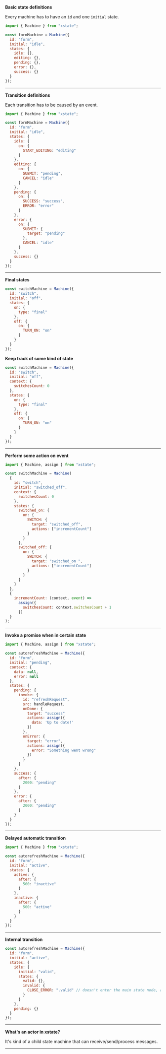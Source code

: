 **Basic state definitions**

Every machine has to have an `id` and one `initial` state.

```js
import { Machine } from "xstate";

const formMachine = Machine({
  id: "form",
  initial: "idle",
  states: {
    idle: {},
    editing: {},
    pending: {},
    error: {},
    success: {}
  }
});
```

---

**Transition definitions**

Each transition has to be caused by an event.

```js
import { Machine } from "xstate";

const formMachine = Machine({
  id: "form",
  initial: "idle",
  states: {
    idle: {
      on: {
        START_EDITING: "editing"
      }
    },
    editing: {
      on: {
        SUBMIT: "pending",
        CANCEL: "idle"
      }
    },
    pending: {
      on: {
        SUCCESS: "success",
        ERROR: "error"
      }
    },
    error: {
      on: {
        SUBMIT: {
          target: "pending"
        },
        CANCEL: "idle"
      }
    },
    success: {}
  }
});
```

---

**Final states**

```js
const switchMachine = Machine({
  id: "switch",
  initial: "off",
  states: {
    on: {
      type: "final"
    },
    off: {
      on: {
        TURN_ON: "on"
      }
    }
  }
});
```

**Keep track of some kind of state**

```js
const switchMachine = Machine({
  id: "switch",
  initial: "off",
  context: {
    switchesCount: 0
  },
  states: {
    on: {
      type: "final"
    },
    off: {
      on: {
        TURN_ON: "on"
      }
    }
  }
});
```

---

**Perform some action on event**

```js
import { Machine, assign } from "xstate";

const switchMachine = Machine(
  {
    id: "switch",
    initial: "switched_off",
    context: {
      switchesCount: 0
    },
    states: {
      switched_on: {
        on: {
          SWITCH: {
            target: "switched_off",
            actions: ["incrementCount"]
          }
        }
      },
      switched_off: {
        on: {
          SWITCH: {
            target: "switched_on ",
            actions: ["incrementCount"]
          }
        }
      }
    }
  },
  {
    incrementCount: (context, event) =>
      assign({
        switchesCount: context.switchesCount + 1
      })
  }
);
```

---

**Invoke a promise when in certain state**

```js
import { Machine, assign } from "xstate";

const autorefreshMachine = Machine({
  id: "form",
  initial: "pending",
  context: {
    data: null,
    error: null
  },
  states: {
    pending: {
      invoke: {
        id: "refreshRequest",
        src: handleRequest,
        onDone: {
          target: "success"
          actions: assign({
            data: 'Up to date!'
          })
        },
        onError: {
          target: "error",
          actions: assign({
            error: "Something went wrong"
          })
        }
      }
    },
    success: {
      after: {
        2000: "pending"
      }
    },
    error: {
      after: {
        2000: "pending"
      }
    }
  }
});
```

---

**Delayed automatic transition**

```js
import { Machine } from "xstate";

const autorefreshMachine = Machine({
  id: "form",
  initial: "active",
  states: {
    active: {
      after: {
        500: "inactive"
      }
    },
    inactive: {
      after: {
        500: "active"
      }
    }
  }
});
```

---

**Internal transition**

```js
const autorefreshMachine = Machine({
  id: "form",
  initial: "active",
  states: {
    idle: {
      initial: "valid",
      states: {
        valid: {},
        invalid: {
          CLOSE_ERROR: ".valid" // doesn't enter the main state node, and goes to the `valid` substate
        }
      }
    },
    pending: {}
  }
});
```

---

**What's an actor in xstate?**

It's kind of a child state machine that can receive/send/process messages.

---
